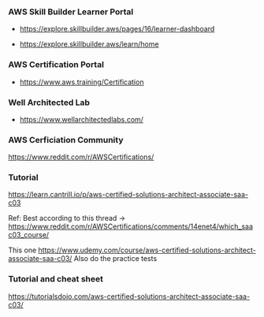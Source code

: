 ### AWS Skill Builder Learner Portal

- https://explore.skillbuilder.aws/pages/16/learner-dashboard

- https://explore.skillbuilder.aws/learn/home

### AWS Certification Portal

- https://www.aws.training/Certification

### Well Architected Lab

- https://www.wellarchitectedlabs.com/

### AWS Cerficiation Community

https://www.reddit.com/r/AWSCertifications/

### Tutorial

https://learn.cantrill.io/p/aws-certified-solutions-architect-associate-saa-c03

Ref: Best according to this thread -> https://www.reddit.com/r/AWSCertifications/comments/14enet4/which_saac03_course/ 

This one https://www.udemy.com/course/aws-certified-solutions-architect-associate-saa-c03/ 
Also do the practice tests

### Tutorial and cheat sheet

https://tutorialsdojo.com/aws-certified-solutions-architect-associate-saa-c03/